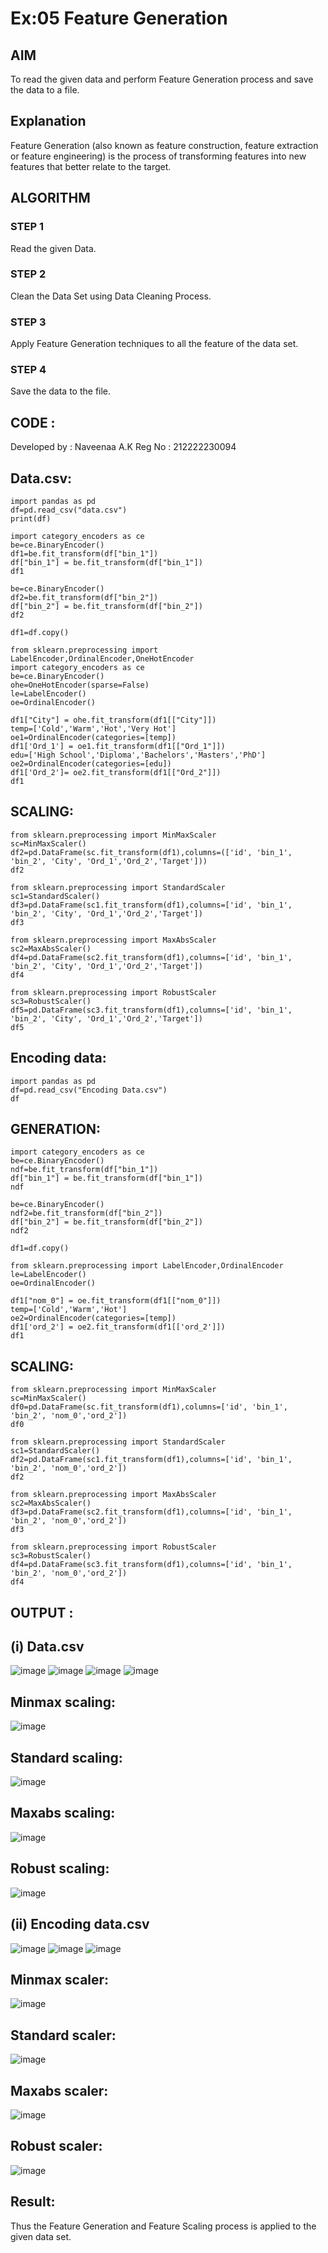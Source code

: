 # Ex:05 Feature Generation
## AIM
To read the given data and perform Feature Generation process and save the data to a file.

## Explanation
Feature Generation (also known as feature construction, feature extraction or feature engineering) is the process of transforming features into new features that better relate to the target.

## ALGORITHM
### STEP 1
Read the given Data.

### STEP 2
Clean the Data Set using Data Cleaning Process.

### STEP 3
Apply Feature Generation techniques to all the feature of the data set.

### STEP 4
Save the data to the file.

## CODE :
Developed by : Naveenaa A.K
Reg No : 212222230094
## Data.csv:
```
import pandas as pd
df=pd.read_csv("data.csv")
print(df)

import category_encoders as ce
be=ce.BinaryEncoder()
df1=be.fit_transform(df["bin_1"])
df["bin_1"] = be.fit_transform(df["bin_1"])
df1

be=ce.BinaryEncoder()
df2=be.fit_transform(df["bin_2"])
df["bin_2"] = be.fit_transform(df["bin_2"])
df2

df1=df.copy()

from sklearn.preprocessing import LabelEncoder,OrdinalEncoder,OneHotEncoder
import category_encoders as ce
be=ce.BinaryEncoder()
ohe=OneHotEncoder(sparse=False)
le=LabelEncoder()
oe=OrdinalEncoder()

df1["City"] = ohe.fit_transform(df1[["City"]])
temp=['Cold','Warm','Hot','Very Hot']
oe1=OrdinalEncoder(categories=[temp])
df1['Ord_1'] = oe1.fit_transform(df1[["Ord_1"]])
edu=['High School','Diploma','Bachelors','Masters','PhD']
oe2=OrdinalEncoder(categories=[edu])
df1['Ord_2']= oe2.fit_transform(df1[["Ord_2"]])
df1
```
## SCALING:
```
from sklearn.preprocessing import MinMaxScaler
sc=MinMaxScaler()
df2=pd.DataFrame(sc.fit_transform(df1),columns=(['id', 'bin_1', 'bin_2', 'City', 'Ord_1','Ord_2','Target']))
df2

from sklearn.preprocessing import StandardScaler
sc1=StandardScaler()
df3=pd.DataFrame(sc1.fit_transform(df1),columns=['id', 'bin_1', 'bin_2', 'City', 'Ord_1','Ord_2','Target'])
df3

from sklearn.preprocessing import MaxAbsScaler
sc2=MaxAbsScaler()
df4=pd.DataFrame(sc2.fit_transform(df1),columns=['id', 'bin_1', 'bin_2', 'City', 'Ord_1','Ord_2','Target'])
df4

from sklearn.preprocessing import RobustScaler
sc3=RobustScaler()
df5=pd.DataFrame(sc3.fit_transform(df1),columns=['id', 'bin_1', 'bin_2', 'City', 'Ord_1','Ord_2','Target'])
df5
```
## Encoding data:
```
import pandas as pd
df=pd.read_csv("Encoding Data.csv")
df
```
## GENERATION:
```
import category_encoders as ce
be=ce.BinaryEncoder()
ndf=be.fit_transform(df["bin_1"])
df["bin_1"] = be.fit_transform(df["bin_1"])
ndf

be=ce.BinaryEncoder()
ndf2=be.fit_transform(df["bin_2"])
df["bin_2"] = be.fit_transform(df["bin_2"])
ndf2

df1=df.copy()

from sklearn.preprocessing import LabelEncoder,OrdinalEncoder
le=LabelEncoder()
oe=OrdinalEncoder()

df1["nom_0"] = oe.fit_transform(df1[["nom_0"]])
temp=['Cold','Warm','Hot']
oe2=OrdinalEncoder(categories=[temp])
df1['ord_2'] = oe2.fit_transform(df1[['ord_2']])
df1
```
## SCALING:
```
from sklearn.preprocessing import MinMaxScaler
sc=MinMaxScaler()
df0=pd.DataFrame(sc.fit_transform(df1),columns=['id', 'bin_1', 'bin_2', 'nom_0','ord_2'])
df0

from sklearn.preprocessing import StandardScaler
sc1=StandardScaler()
df2=pd.DataFrame(sc1.fit_transform(df1),columns=['id', 'bin_1', 'bin_2', 'nom_0','ord_2'])
df2

from sklearn.preprocessing import MaxAbsScaler
sc2=MaxAbsScaler()
df3=pd.DataFrame(sc2.fit_transform(df1),columns=['id', 'bin_1', 'bin_2', 'nom_0','ord_2'])
df3

from sklearn.preprocessing import RobustScaler
sc3=RobustScaler()
df4=pd.DataFrame(sc3.fit_transform(df1),columns=['id', 'bin_1', 'bin_2', 'nom_0','ord_2'])
df4
```
## OUTPUT :
## (i) Data.csv
![image](https://github.com/naveenaakumarasamy/ODD2023-Datascience-Ex-05/assets/113497406/387df8d7-ed25-443b-8be1-0d1bfdadaed5)
![image](https://github.com/naveenaakumarasamy/ODD2023-Datascience-Ex-05/assets/113497406/735bf477-174c-4ba7-91f4-9f33f817cb94)
![image](https://github.com/naveenaakumarasamy/ODD2023-Datascience-Ex-05/assets/113497406/ab54e0b8-7434-49a5-96cc-4902b801df42)
![image](https://github.com/naveenaakumarasamy/ODD2023-Datascience-Ex-05/assets/113497406/e3c82327-1601-4155-8cda-a0efdb142f2d)

## Minmax scaling:
![image](https://github.com/naveenaakumarasamy/ODD2023-Datascience-Ex-05/assets/113497406/2c6efcda-1cd1-4790-9365-59844c6998a1)
## Standard scaling:
![image](https://github.com/naveenaakumarasamy/ODD2023-Datascience-Ex-05/assets/113497406/a8d5c162-3e69-446b-90a6-c7bfaf6e8009)

## Maxabs scaling:
![image](https://github.com/naveenaakumarasamy/ODD2023-Datascience-Ex-05/assets/113497406/ec643798-a4c5-4714-96ce-1dcb6e88ddbd)
## Robust scaling:
![image](https://github.com/naveenaakumarasamy/ODD2023-Datascience-Ex-05/assets/113497406/7e617f51-ec9f-4860-aefd-d5ae9a67612c)
## (ii) Encoding data.csv
![image](https://github.com/naveenaakumarasamy/ODD2023-Datascience-Ex-05/assets/113497406/81f07773-a53c-43ca-bdc8-5b020bbb4df6)
![image](https://github.com/naveenaakumarasamy/ODD2023-Datascience-Ex-05/assets/113497406/462a98d7-12dc-4292-910a-1e3cbec00d39)
![image](https://github.com/naveenaakumarasamy/ODD2023-Datascience-Ex-05/assets/113497406/bb34642d-b8b0-4266-84b9-d1df47cb08bb)
## Minmax scaler:
![image](https://github.com/naveenaakumarasamy/ODD2023-Datascience-Ex-05/assets/113497406/c418d508-2c0b-4131-b491-2ef8cb2a96e3)
## Standard scaler:
![image](https://github.com/naveenaakumarasamy/ODD2023-Datascience-Ex-05/assets/113497406/d1d62e7d-e4dc-4230-9662-6afa7e2c5988)
## Maxabs scaler:
![image](https://github.com/naveenaakumarasamy/ODD2023-Datascience-Ex-05/assets/113497406/64000c89-263c-4962-abfe-820a2833caf8)
## Robust scaler:
![image](https://github.com/naveenaakumarasamy/ODD2023-Datascience-Ex-05/assets/113497406/311a688a-aab1-4744-9e60-f215e16396e1)
## Result:
Thus the Feature Generation and Feature Scaling process is applied to the given data set.
